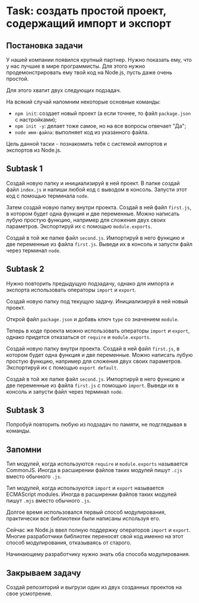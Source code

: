 # Task: создать простой проект, содержащий импорт и экспорт

## Постановка задачи

У нашей компании появился крупный партнер. Нужно показать ему, что у нас лучшие в мире программисты. Для этого нужно продемонстрировать ему твой код на Node.js, пусть даже очень простой.

Для этого хватит двух следующих подзадач.

На всякий случай напомним некоторые основные команды:

- `npm init`: создает новый проект (а если точнее, то файл `package.json` с настройками);
- `npm init -y`: делает тоже самое, но на все вопросы отвечает "Да";
- `node имя-файла`: выполняет код из указанного файла.

Цель данной таски - познакомить тебя с системой импортов и экспортов из Node.js.

## Subtask 1

Создай новую папку и инициализируй в ней проект. В папке создай файл `index.js` и напиши любой код с выводом в консоль. Запусти этот код с помощью терминала `node`.

Затем создай новую папку внутри проекта. Создай в ней файл `first.js`, в котором будет одна функция и две переменные. Можно написать лубую простую функцию, например для сложения двух своих параметров. Экспортируй их с помощью `module.exports`.


Создай в той же папке файл `second.js`. Импортируй в него функцию и две переменные из файла `first.js`. Выведи их в консоль и запусти файл через терминал `node`.

## Subtask 2

Нужно повторить предыдущую подзадачу, однако для импорта и экспорта использовать операторы `import` и `export`.

Создай новую папку под текущую задачу. Инициализируй в ней новый проект.

Открой файл `package.json` и добавь ключ `type` со значением `module`.

Теперь в коде проекта можно использовать операторы `import` и `export`, однако придется отказаться от `require` и `module.exports`.

Создай новую папку внутри проекта. Создай в ней файл `first.js`, в котором будет одна функция и две переменные. Можно написать лубую простую функцию, например для сложения двух своих параметров. Экспортируй их с помощью `export default`.

Создай в той же папке файл `second.js`. Импортируй в него функцию и две переменные из файла `first.js` с помощью `import`. Выведи их в консоль и запусти файл через терминал `node`.

## Subtask 3

Попробуй повторить любую из подзадач по памяти, не подглядывая в команды.

## Запомни 

Тип модулей, когда используются `require` и `module.exports` называется CommonJS. Иногда в расширении файлов таких модулей пишут `.cjs` вместо обычного `.js`. 

Тип модулей, когда используются `import` и `export` называется ECMAScript modules. Иногда в расширении файлов таких модулей пишут `.mjs` вместо обычного `.js`.

Долгое время использовался первый способ модулирования, практически все библиотеки были написаны используя его.

Сейчас же Node.js ввел полную поддержку операторов `import` и `export`. Многие разработчики библиотек переносят свой код именно на этот способ модулирования, отказываясь от старого.

Начинающему разработчику нужно знать оба способа модулирования.

## Закрываем задачу

Создай репозиторий и выгрузи один из двух созданных проектов на свое усмотрение.
